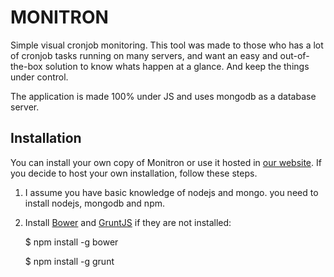 # MONITRON	
Simple visual cronjob monitoring.
This tool was made to those who has a lot of cronjob tasks running on many servers, and want an easy and out-of-the-box solution to know whats happen at a glance. And keep the things under control.

The application is made 100% under JS and uses mongodb as a database server.

## Installation

You can install your own copy of Monitron or use it hosted in [our website](http://monicron.com).
If you decide to host your own installation, follow these steps.

 1. I assume you have basic knowledge of nodejs and mongo.
 you need to install nodejs, mongodb and npm.
 2. Install [Bower](http://bower.io/) and [GruntJS](http://gruntjs.com/) if they are not installed:
 
     $ npm install -g bower
     
     $ npm install -g grunt
 